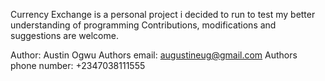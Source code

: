 Currency Exchange is a personal project i decided to run to test my better understanding of programming
Contributions, modifications and suggestions are welcome.

Author: Austin Ogwu
Authors email: augustineug@gmail.com
Authors phone number: +2347038111555
